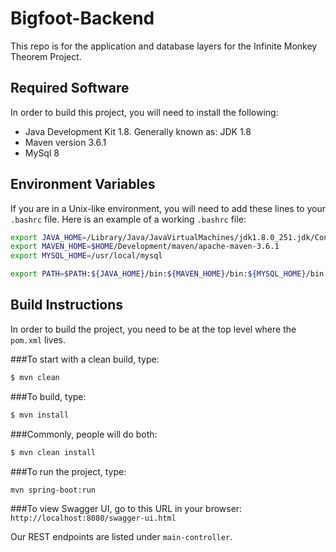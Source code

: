 # Bigfoot-Backend
This repo is for the application and database layers for the Infinite Monkey Theorem Project.

## Required Software
In order to build this project, you will need to install the following:
- Java Development Kit 1.8.  Generally known as: JDK 1.8
- Maven version 3.6.1
- MySql 8

## Environment Variables
If you are in a Unix-like environment, you will need to add 
these lines to your `.bashrc` file.  Here is an example of
a working `.bashrc` file:

```bash
export JAVA_HOME=/Library/Java/JavaVirtualMachines/jdk1.8.0_251.jdk/Contents/Home
export MAVEN_HOME=$HOME/Development/maven/apache-maven-3.6.1
export MYSQL_HOME=/usr/local/mysql

export PATH=$PATH:${JAVA_HOME}/bin:${MAVEN_HOME}/bin:${MYSQL_HOME}/bin
```

## Build Instructions
In order to build the project, you need to be at the top level
where the `pom.xml` lives.

###To start with a clean build, type:
```bash
$ mvn clean
```

###To build, type:
```bash
$ mvn install
```

###Commonly, people will do both:
```bash
$ mvn clean install
```

###To run the project, type:
```bash
mvn spring-boot:run
```

###To view Swagger UI, go to this URL in your browser:
`http://localhost:8080/swagger-ui.html`

Our REST endpoints are listed under `main-controller`. 

